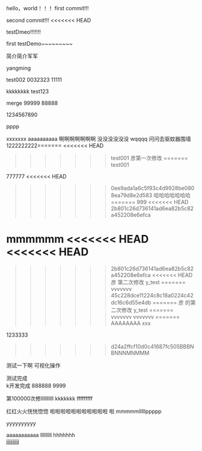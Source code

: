 ﻿

hello，world！！！
first commit!!!

second commit!!!
<<<<<<< HEAD


testDmeo!!!!!!!

first testDemo~~~~~~~~~

简介简介军军

yangming

test002
0032323
11111

kkkkkkkk     test123

merge
99999
88888

1234567890

pppp

xxxxxxx
aaaaaaaaaa
啊啊啊啊啊啊啊
没没没没没没
wqqqq
问问去驱蚊器围墙
1222222222=======
<<<<<<< HEAD
>>>>>>> test001 
彦第一次修改
=======
>>>>>>> test001

777777
<<<<<<< HEAD
>>>>>>> 0ee9ada1a6c5f93c4d9928be0808ea79d8e2d583
哈哈哈哈哈哈哈
=======
999
<<<<<<< HEAD
>>>>>>> 2b801c26d736141ad6ea82b5c82a452208e6efca

mmmmmm
<<<<<<< HEAD
<<<<<<< HEAD
=======
>>>>>>> 2b801c26d736141ad6ea82b5c82a452208e6efca 
<<<<<<< HEAD
彦 第二次修改
>>>>>>> y_test
=======
vvvvvvv
>>>>>>> 45c228dce11224c8c18a0224c42dc16c6d55e4db
=======
彦 的第二次修改
>>>>>>> y_test
=======
vvvvvvv
vvvvvvv
=======
AAAAAAAA
>>>>>>> xxx

1233333
>>>>>>> d24a2ffcf10d0c41687fc505BBBNBNNNMNMMM

测试一下啊   可视化操作

测试完成   
k开发完成   888888
9999    

第100000次修llllllllll kkkkkkk
fffffffff
 
 红红火火恍恍惚惚
 啦啦啦啦啦啦啦啦啦啦啦
 啦
 mmmmmlllllppppp


yyyyyyyyyy

aaaaaaaaaaa
lllllllll
hhhhhhh    
jjjjjjjjjj
